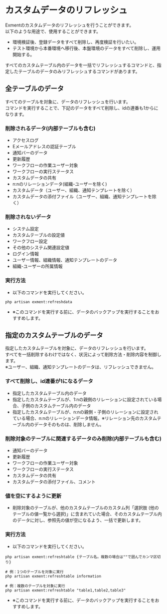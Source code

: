 # カスタムデータのリフレッシュ
Exmentのカスタムデータのリフレッシュを行うことができます。  
以下のような用途で、使用することができます。  

- 環境検証後、登録データをすべて削除し、再度検証を行いたい。  
- テスト環境から本番環境へ移行後、本盤環境のデータをすべて削除し、運用開始する。

すべてのカスタムテーブル内のデータを一括でリフレッシュするコマンドと、指定したテーブルのデータのみリフレッシュするコマンドがあります。  

## 全テーブルのデータ
すべてのテーブルを対象に、データのリフレッシュを行います。  
コマンドを実行することで、下記のデータをすべて削除し、idの連番も1からになります。


### 削除されるデータ(内部テーブルも含む)
- アクセスログ
- Eメールアドレスの認証テーブル
- 通知バーのデータ
- 更新履歴
- ワークフローの作業ユーザー対象
- ワークフローの実行ステータス
- カスタムデータの共有
- n:nのリレーションデータ(組織-ユーザーを除く)
- カスタムデータ（ユーザー、組織、通知テンプレートを除く）
- カスタムデータの添付ファイル（ユーザー、組織、通知テンプレートを除く）

### 削除されないデータ
- システム設定
- カスタムテーブルの設定値
- ワークフロー設定
- その他のシステム関連設定値
- ログイン情報
- ユーザー情報、組織情報、通知テンプレートのデータ
- 組織-ユーザーの所属情報

### 実行方法
- 以下のコマンドを実行してください。

~~~
php artisan exment:refreshdata
~~~

- <span class="red bold">※このコマンドを実行する前に、データのバックアップを実行することをおすすめします。</span>


## 指定のカスタムテーブルのデータ
指定したカスタムテーブルを対象に、データのリフレッシュを行います。  
すべてを一括削除するわけではなく、状況によって削除方法・削除内容を制御します。  
※ユーザー、組織、通知テンプレートのデータは、リフレッシュできません。

### すべて削除し、id連番が1になるデータ
- 指定したカスタムテーブル内のデータ
- 指定したカスタムテーブルが、1:nの親側のリレーションに設定されている場合、子側のカスタムテーブル内のデータ
- 指定したカスタムテーブルが、n:nの親側・子側のリレーションに設定されている場合、n:nのリレーションデータ情報。※リレーション先のカスタムテーブル内のデータそのものは、削除しません。

### 削除対象のテーブルに関連するデータのみ削除(内部テーブルも含む)
- 通知バーのデータ
- 更新履歴
- ワークフローの作業ユーザー対象
- ワークフローの実行ステータス
- カスタムデータの共有
- カスタムデータの添付ファイル、コメント

### 値を空にするように更新
- 削除対象のテーブルが、他のカスタムテーブルのカスタム列「選択肢 (他のテーブルの値一覧から選択)」に含まれていた場合、そのカスタムテーブル内のデータに対し、参照先の値が空になるよう、一括で更新します。


### 実行方法

- 以下のコマンドを実行してください。

~~~
php artisan exment:refreshtable {テーブル名。複数の場合は""で囲んでカンマ区切り}

# 例：1つのテーブルを対象に実行
php artisan exment:refreshtable information

# 例：複数のテーブルを対象に実行
php artisan exment:refreshtable "table1,table2,table3"
~~~

- <span class="red bold">※このコマンドを実行する前に、データのバックアップを実行することをおすすめします。</span>